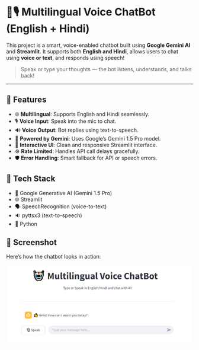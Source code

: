 # 🤖🎙️ Multilingual Voice ChatBot (English + Hindi)

This project is a smart, voice-enabled chatbot built using **Google Gemini AI** and **Streamlit**. It supports both **English and Hindi**, allows users to chat using **voice or text**, and responds using speech!

> Speak or type your thoughts — the bot listens, understands, and talks back!

---

## 🚀 Features

- 🌐 **Multilingual**: Supports English and Hindi seamlessly.
- 🎙 **Voice Input**: Speak into the mic to chat.
- 🔊 **Voice Output**: Bot replies using text-to-speech.
- 🤖 **Powered by Gemini**: Uses Google’s Gemini 1.5 Pro model.
- 💬 **Interactive UI**: Clean and responsive Streamlit interface.
- ⚙ **Rate Limited**: Handles API call delays gracefully.
- 🛡 **Error Handling**: Smart fallback for API or speech errors.


## 🧰 Tech Stack

- 🧠 Google Generative AI (Gemini 1.5 Pro)
- 🌐 Streamlit
- 🗣 SpeechRecognition (voice-to-text)
- 🔉 pyttsx3 (text-to-speech)
- 🐍 Python

## 📸 Screenshot

Here’s how the chatbot looks in action:

![ChatBot UI](task2.PNG)

